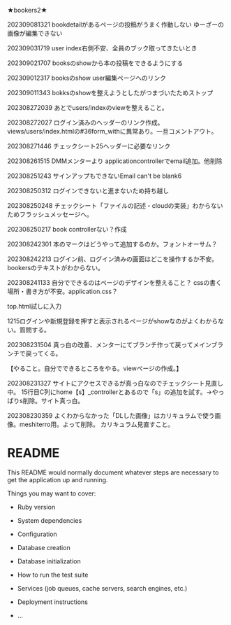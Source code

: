 ★bookers2★

202309081321
bookdetailがあるページの投稿がうまく作動しない
ゆーざーの画像が編集できない


202309031719
user index右側不安、全員のブック取ってきたいとき

202309021707
booksのshowから本の投稿をできるようにする

202309012317
booksのshow
user編集ページへのリンク

202309011343
bokksのshowを整えようとしたがつまづいたためストップ

202308272039
あとでusers/indexのviewを整えること。

202308272027
ログイン済みのヘッダーのリンク作成。views/users/index.htmlの#36form_withに異常あり。一旦コメントアウト。

202308271446
チェックシート25ヘッダーに必要なリンク

202308261515
DMMメンターより
applicationcontrollerでemail追加。他削除

202308251243
サインアップもできないEmail can't be blank6

202308250312
ログインできないと進まないため持ち越し

202308250248
チェックシート「ファイルの記述・cloudの実装」わからないためフラッシュメッセージへ。

202308250217
book controllerない？作成

202308242301
本のマークはどうやって追加するのか。フォントオーサム？

202308242213
ログイン前、ログイン済みの画面はどこを操作するか不安。
bookersのテキストがわからない。


202308241133
自分でできるのはページのデザインを整えること？
cssの書く場所・書き方が不安。application.css？

top.html試しに入力

1215ログインや新規登録を押すと表示されるページがshowなのがよくわからない。質問する。

202308231504
真っ白の改善、メンターにてブランチ作って戻ってメインブランチで戻ってくる。


【やること。自分でできるところをやる。viewページの作成。】



202308231327
サイトにアクセスできるが真っ白なのでチェックシート見直し中。
15行目C列にhome【s】_controllerとあるので「s」の追加を試す。→やっぱりs削除。サイト真っ白。

202308230359
よくわからなかった「DLした画像」はカリキュラムで使う画像。meshiterro用。よって削除。
カリキュラム見直すこと。





# README

This README would normally document whatever steps are necessary to get the
application up and running.

Things you may want to cover:

* Ruby version

* System dependencies

* Configuration

* Database creation

* Database initialization

* How to run the test suite

* Services (job queues, cache servers, search engines, etc.)

* Deployment instructions

* ...
